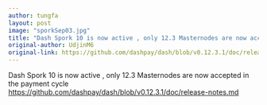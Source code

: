 ```yaml
---
author: tungfa
layout: post
image: "sporkSep03.jpg"
title: "Dash Spork 10 is now active , only 12.3 Masternodes are now accepted in the payment cycle"
original-author: UdjinM6
original-link: https://github.com/dashpay/dash/blob/v0.12.3.1/doc/release-notes.md
---
```




Dash Spork 10 is now active , only 12.3 Masternodes are now accepted in the payment cycle
<https://github.com/dashpay/dash/blob/v0.12.3.1/doc/release-notes.md>
